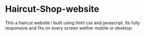 # Haircut-Shop-website
This a haircut website i built using html css and javascript. Its fully responsive and fits on every screen wether mobile or desktop.
